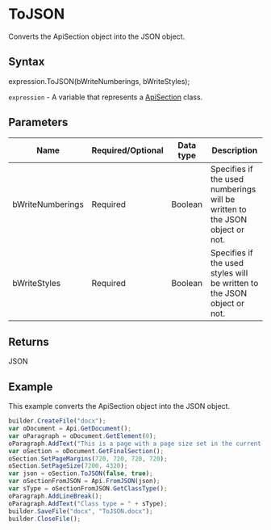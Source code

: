 # ToJSON

Converts the ApiSection object into the JSON object.

## Syntax

expression.ToJSON(bWriteNumberings, bWriteStyles);

`expression` - A variable that represents a [ApiSection](../ApiSection.md) class.

## Parameters

| **Name** | **Required/Optional** | **Data type** | **Description** |
| ------------- | ------------- | ------------- | ------------- |
| bWriteNumberings | Required | Boolean | Specifies if the used numberings will be written to the JSON object or not. |
| bWriteStyles | Required | Boolean | Specifies if the used styles will be written to the JSON object or not. |

## Returns

JSON

## Example

This example converts the ApiSection object into the JSON object.

```javascript
builder.CreateFile("docx");
var oDocument = Api.GetDocument();
var oParagraph = oDocument.GetElement(0);
oParagraph.AddText("This is a page with a page size set in the current document section.");
var oSection = oDocument.GetFinalSection();
oSection.SetPageMargins(720, 720, 720, 720);
oSection.SetPageSize(7200, 4320);
var json = oSection.ToJSON(false, true);
var oSectionFromJSON = Api.FromJSON(json);
var sType = oSectionFromJSON.GetClassType();
oParagraph.AddLineBreak();
oParagraph.AddText("Class type = " + sType);
builder.SaveFile("docx", "ToJSON.docx");
builder.CloseFile();
```